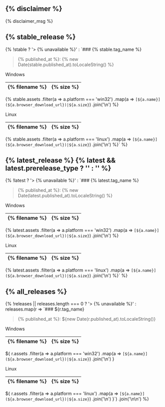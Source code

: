 <style>
span.red {
  color: #f44141;
}
span.blue {
  color: #4286f4;
}
</style>

## {% disclaimer %}
{% disclaimer_msg %}

## {% stable_release %} <Badge text="{% recommended %}" type="tip" />
{%
  !stable ? '> {% unavailable %}'
    : `### {% stable.tag_name %}
> {% published_at %}: {% new Date(stable.published_at).toLocaleString() %}

Windows

{% filename %}|{% size %}
---|---
{%
  stable.assets
    .filter(a => a.platform === 'win32')
    .map(a => `[${a.name}](${a.browser_download_url})|${a.size}`)
    .join('\n')
%}

Linux

{% filename %}|{% size %}
---|---
{%
  stable.assets
    .filter(a => a.platform === 'linux')
    .map(a => `[${a.name}](${a.browser_download_url})|${a.size}`)
    .join('\n')
%}`
%}

## {% latest_release %} {% latest && latest.prerelease_type ? '<Badge text="{% {% latest.prerelease_type %} %}" type="warn" />' : '' %}
{%
  !latest ? '> {% unavailable %}'
    : `### {% latest.tag_name %}
> {% published_at %}: {% new Date(latest.published_at).toLocaleString() %}

Windows

{% filename %}|{% size %}
---|---
{%
  latest.assets
    .filter(a => a.platform === 'win32')
    .map(a => `[${a.name}](${a.browser_download_url})|${a.size}`)
    .join('\n')
%}

Linux

{% filename %}|{% size %}
---|---
{%
  latest.assets
    .filter(a => a.platform === 'linux')
    .map(a => `[${a.name}](${a.browser_download_url})|${a.size}`)
    .join('\n')
%}`
%}

## {% all_releases %}
{%
  !releases || releases.length === 0 ? '> {% unavailable %}'
    : releases.map(r => `### ${r.tag_name}
> {% published_at %}: ${new Date(r.published_at).toLocaleString()}

Windows

{% filename %}|{% size %}
---|---
${
  r.assets
    .filter(a => a.platform === 'win32')
    .map(a => `[${a.name}](${a.browser_download_url})|${a.size}`)
    .join('\n')
}

Linux

{% filename %}|{% size %}
---|---
${
  r.assets
    .filter(a => a.platform === 'linux')
    .map(a => `[${a.name}](${a.browser_download_url})|${a.size}`)
    .join('\n')
}`)
  .join('\n\n')
%}
